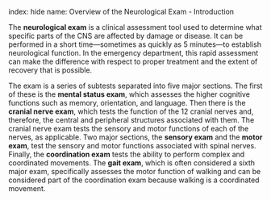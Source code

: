 index: hide
name: Overview of the Neurological Exam - Introduction

The  **neurological exam** is a clinical assessment tool used to determine what specific parts of the CNS are affected by damage or disease. It can be performed in a short time—sometimes as quickly as 5 minutes—to establish neurological function. In the emergency department, this rapid assessment can make the difference with respect to proper treatment and the extent of recovery that is possible.

The exam is a series of subtests separated into five major sections. The first of these is the  **mental status exam**, which assesses the higher cognitive functions such as memory, orientation, and language. Then there is the  **cranial nerve exam**, which tests the function of the 12 cranial nerves and, therefore, the central and peripheral structures associated with them. The cranial nerve exam tests the sensory and motor functions of each of the nerves, as applicable. Two major sections, the  **sensory exam** and the  **motor exam**, test the sensory and motor functions associated with spinal nerves. Finally, the  **coordination exam** tests the ability to perform complex and coordinated movements. The  **gait exam**, which is often considered a sixth major exam, specifically assesses the motor function of walking and can be considered part of the coordination exam because walking is a coordinated movement.
